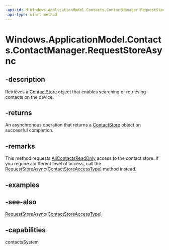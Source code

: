 ```yaml
---
-api-id: M:Windows.ApplicationModel.Contacts.ContactManager.RequestStoreAsync
-api-type: winrt method
---
```


<!-- Method syntax
public Windows.Foundation.IAsyncOperation<Windows.ApplicationModel.Contacts.ContactStore> RequestStoreAsync()
-->

# Windows.ApplicationModel.Contacts.ContactManager.RequestStoreAsync

## -description
Retrieves a [ContactStore](contactstore.md) object that enables searching or retrieving contacts on the device.

## -returns
An asynchronous operation that returns a [ContactStore](contactstore.md) object on successful completion.

## -remarks
This method requests [AllContactsReadOnly](contactstoreaccesstype.md) access to the contact store. If you require a different level of access, call the [RequestStoreAsync(ContactStoreAccessType)](contactmanager_requeststoreasync_112705385.md) method instead.

## -examples

## -see-also
[RequestStoreAsync(ContactStoreAccessType)](contactmanager_requeststoreasync_112705385.md)
## -capabilities
contactsSystem
